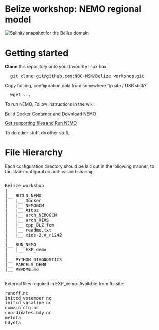 # Belize workshop: NEMO regional model

![Salinity snapshot for the Belize domain](https://github.com/NOC-MSM/Belize_workshop/wiki/FIGURES/screenshot.png)

Getting started
===============

**Clone** this repository onto your favourite linux box:

<pre>
  git clone git@github.com:NOC-MSM/Belize_workshop.git
</pre>

Copy forcing, configuration data from somewhere ftp site / USB stick?

<pre>
  wget ...
</pre>


To run NEMO, Follow instructions in the wiki:

[Build Docker Container and Download NEMO](https://github.com/NOC-MSM/Belize_workshop/wiki/Level-1:-Get-and-Build-Docker-Container-and-NEMO-Met-Surge-Config)  

[Get supporting files and Run NEMO](https://github.com/NOC-MSM/Belize_workshop/wiki/Level-2:-Get-Domain-And-Forcing-Files-Run)


To do other stuff, do other stuff...



File Hierarchy
==============

Each configuration directory should be laid out in the following manner, to
facilitate configuration archival and sharing:

<pre>

Belize_workshop
|
|__ BUILD_NEMO
|   |__ Docker
|   |__ NEMOGCM
|   |__ XIOS2
|   |__ arch_NEMOGCM
|   |__ arch_XIOS
|   |__ cpp_BLZ.fcm
|   |__ readme.txt
|   |__ xios-2.0_r1242
|
|__ RUN_NEMO
|   |__ EXP_demo
|
|__ PYTHON_DIAGNOSTICS
|__ PARCELS_DEMO
|__ README.md

</pre>

External files required in EXP_demo. Available from ftp site:

<pre>
runoff.nc
initcd_votemper.nc
initcd_vosaline.nc
domain_cfg.nc
coordinates.bdy.nc
metdta
bdydta

</pre>
